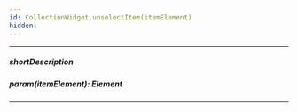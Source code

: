 ```yaml
---
id: CollectionWidget.unselectItem(itemElement)
hidden: 
---
```

---
##### shortDescription

##### param(itemElement): Element

---
